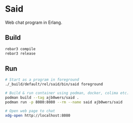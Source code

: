 # Said

Web chat program in Erlang.

## Build

```Bash
rebar3 compile
rebar3 release
```

## Run

```Bash
# Start as a program in foreground
./_build/default/rel/said/bin/said foreground

# Build & run container using podman, docker, colima etc.
podman build --tag ajb0wers/said .
podman run -p 8080:8080 --rm --name said ajb0wers/said

# Open web page to chat
xdg-open http://localhost:8080
```

